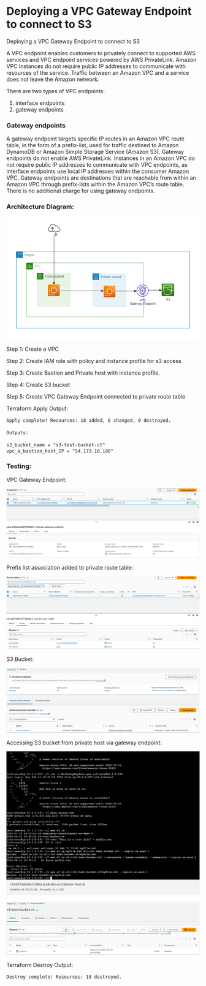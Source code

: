 # Deploying a VPC Gateway Endpoint to connect to S3
Deploying a VPC Gateway Endpoint to connect to S3

A VPC endpoint enables customers to privately connect to supported AWS services and VPC endpoint services powered by AWS PrivateLink. Amazon VPC instances do not require public IP addresses to communicate with resources of the service. Traffic between an Amazon VPC and a service does not leave the Amazon network.

There are two types of VPC endpoints:
1. interface endpoints
2. gateway endpoints

### Gateway endpoints

A gateway endpoint targets specific IP routes in an Amazon VPC route table, in the form of a prefix-list, used for traffic destined to Amazon DynamoDB or Amazon Simple Storage Service (Amazon S3). Gateway endpoints do not enable AWS PrivateLink. Instances in an Amazon VPC do not require public IP addresses to communicate with VPC endpoints, as interface endpoints use local IP addresses within the consumer Amazon VPC. Gateway endpoints are destinations that are reachable from within an Amazon VPC through prefix-lists within the Amazon VPC’s route table. There is no additional charge for using gateway endpoints.

### Architecture Diagram:

![alt text](/images/diagram.png)

Step 1: Create a VPC

Step 2: Create IAM role with policy and instance profile for s3 access

Step 3: Create Bastion and Private host with instance profile.

Step 4: Create S3 bucket

Step 5: Create VPC Gateway Endpoint connected to private route table 

Terraform Apply Output:
```
Apply complete! Resources: 18 added, 0 changed, 0 destroyed.

Outputs:

s3_bucket_name = "s3-test-bucket-ct"
vpc_a_bastion_host_IP = "54.173.10.180"
```

### Testing:
VPC Gateway Endpoint:

![alt text](/images/gateway_endpoint.png)

Prefix list association added to private route table:

![alt text](/images/prefix_list.png)

S3 Bucket:

![alt text](/images/s3bucket.png)

Accessing S3 bucket from private host via gateway endpoint:

![alt text](/images/s3access1.png)

![alt text](/images/s3access2.png)

Terraform Destroy Output:
```
Destroy complete! Resources: 18 destroyed.
```